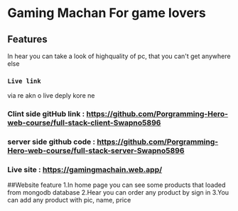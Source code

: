 # Gaming Machan For game lovers


## Features
In hear you can take a look of highquality of pc, that you can't get anywhere else



### `Live link`
via re akn o live deply kore ne


### Clint side gitHub link : https://github.com/Porgramming-Hero-web-course/full-stack-client-Swapno5896
 ### server side github code : https://github.com/Porgramming-Hero-web-course/full-stack-server-Swapno5896
### Live site : https://gamingmachain.web.app/

##Website feature
1.In home page you can see some products that loaded from mongodb database
2.Hear you can order any product by sign in
3.You can add any product with pic, name, price